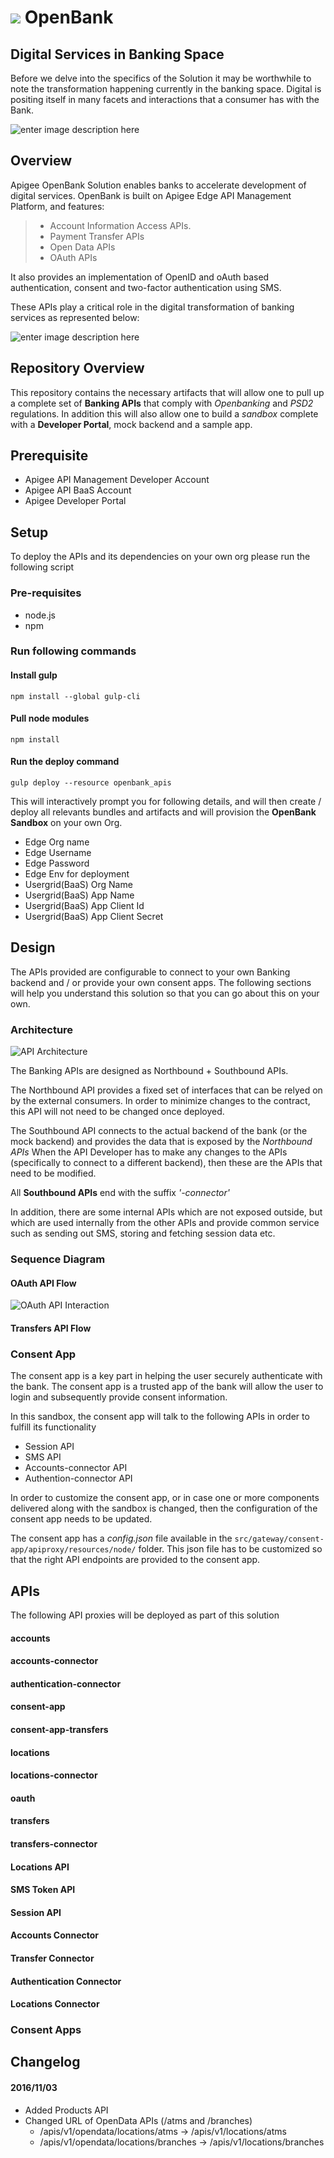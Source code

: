 <a href="http://apigee.com/"><img src="http://apigee.com/about/sites/all/themes/apigee_themes/apigee_mktg/images/logo.png"/></a> OpenBank
===================

Digital Services in Banking Space
-------------

Before we delve into the specifics of the Solution it may be worthwhile to note the transformation happening currently in the banking space. Digital is positing itself in many facets and interactions that a consumer has with the Bank.

![enter image description here](http://openbank.apigee.com/sites/default/files/openbanking_position.png)

Overview
-------------

Apigee OpenBank Solution enables banks to accelerate  development of digital services. OpenBank is built on Apigee Edge API Management Platform, and features:

> - Account Information Access APIs.
> - Payment Transfer APIs
> - Open Data APIs
> - OAuth APIs

It also provides an implementation of OpenID and oAuth based authentication, consent and two-factor authentication using SMS.

These APIs play a critical role in the digital transformation of banking services as represented below:

![enter image description here](http://openbank.apigee.com/sites/default/files/openbank_architecture.png)


## Repository Overview
This repository contains the necessary artifacts that will allow one to pull up a complete set of **Banking APIs** that comply with _Openbanking_ and _PSD2_ regulations. In addition this will also allow one to build a _sandbox_ complete with a **Developer Portal**, mock backend and a sample app.

## Prerequisite
+ Apigee API Management Developer Account
+ Apigee API BaaS Account
+ Apigee Developer Portal

## Setup
To deploy the APIs and its dependencies on your own org please run the following script

### Pre-requisites
+ node.js 
+ npm

### Run following commands
#### Install gulp 

```
npm install --global gulp-cli 
```

#### Pull node modules
```
npm install
```

#### Run the deploy command
```
gulp deploy --resource openbank_apis
```


This will interactively prompt you for following details, and will then create / deploy all relevants bundles and artifacts and will provision the **OpenBank Sandbox** on your own Org.

+ Edge Org name
+ Edge Username
+ Edge Password
+ Edge Env for deployment
+ Usergrid(BaaS) Org Name
+ Usergrid(BaaS) App Name
+ Usergrid(BaaS) App Client Id
+ Usergrid(BaaS) App Client Secret 


## Design
The APIs provided are configurable to connect to your own Banking backend and / or provide your own consent apps. The following sections will help you understand this solution so that you can go about this on your own.

### Architecture
![API Architecture](http://imageshack.com/a/img922/3760/tCOiYq.png)

The Banking APIs are designed as Northbound + Southbound APIs. 

The Northbound API provides a fixed set of interfaces that can be relyed on by the external consumers. In order to minimize changes to the contract, this API will not need to be changed once deployed.

The Southbound API connects to the actual backend of the bank (or the mock backend) and provides the data that is exposed by the _Northbound APIs_
When the API Developer has to make any changes to the APIs (specifically to connect to a different backend), then these are the APIs that need to be modified.

All **Southbound APIs** end with the suffix _'-connector'_

In addition, there are some internal APIs which are not exposed outside, but which are used internally from the other APIs and provide common service such as sending out SMS, storing and fetching session data etc.

### Sequence Diagram
#### OAuth API Flow
![OAuth API Interaction](http://www.websequencediagrams.com/files/render?link=R39gE_mlfbXyVC0IS1Z8)

#### Transfers API Flow

### Consent App
The consent app is a key part in helping the user securely authenticate with the bank. The consent app is a trusted app of the bank will allow the user to login and subsequently provide consent information. 

In this sandbox, the consent app will talk to the following APIs in order to fulfill its functionality
+ Session API
+ SMS API
+ Accounts-connector API
+ Authention-connector API

In order to customize the consent app, or in case one or more components delivered along with the sandbox is changed, then the configuration of the consent app needs to be updated.

The consent app has a _config.json_ file available in the `src/gateway/consent-app/apiproxy/resources/node/` folder. This json file has to be customized so that the right API endpoints are provided to the consent app.

## APIs

The following API proxies will be deployed as part of this solution

#### accounts
#### accounts-connector
#### authentication-connector
#### consent-app
#### consent-app-transfers
#### locations
#### locations-connector
#### oauth

#### transfers
#### transfers-connector
#### Locations API

#### SMS Token API
#### Session API
#### Accounts Connector
#### Transfer Connector
#### Authentication Connector
#### Locations Connector

### Consent Apps

## Changelog

#### 2016/11/03
* Added Products API
* Changed URL of OpenData APIs (/atms and /branches)
  * /apis/v1/opendata/locations/atms -> /apis/v1/locations/atms
  * /apis/v1/opendata/locations/branches -> /apis/v1/locations/branches


